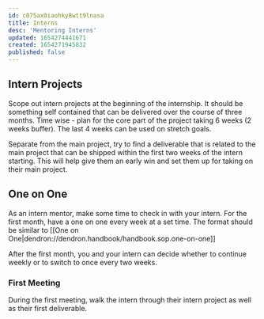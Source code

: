 ```yaml
---
id: c075ax0iaohky8wtt9lnasa
title: Interns
desc: 'Mentoring Interns'
updated: 1654274441671
created: 1654271945832
published: false
---
```


## Intern Projects
Scope out intern projects at the beginning of the internship. It should be something self contained that can be delivered over the course of three months. Time wise - plan for the core part of the project taking 6 weeks (2 weeks buffer). The last 4 weeks can be used on stretch goals.

Separate from the main project, try to find a deliverable that is related to the main project that can be shipped within the first two weeks of the intern starting. This will help give them an early win and set them up for taking on their main project. 

## One on One
As an intern mentor, make some time to check in with your intern. 
For the first month, have a one on one every week at a set time. 
The format should be similar to [[One on One|dendron://dendron.handbook/handbook.sop.one-on-one]]

After the first month, you and your intern can decide whether to continue weekly or to switch to once every two weeks.

### First Meeting
During the first meeting, walk the intern through their intern project as well as their first deliverable. 